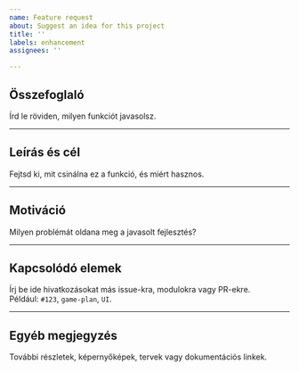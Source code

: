 ```yaml
---
name: Feature request
about: Suggest an idea for this project
title: ''
labels: enhancement
assignees: ''

---
```


## Összefoglaló
Írd le röviden, milyen funkciót javasolsz.

---

## Leírás és cél
Fejtsd ki, mit csinálna ez a funkció, és miért hasznos.

---

## Motiváció
Milyen problémát oldana meg a javasolt fejlesztés?

---

## Kapcsolódó elemek
Írj be ide hivatkozásokat más issue-kra, modulokra vagy PR-ekre.  
Például: `#123`, `game-plan`, `UI`.

---

## Egyéb megjegyzés
További részletek, képernyőképek, tervek vagy dokumentációs linkek.

